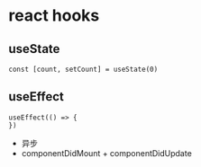 # react hooks

## useState
```
const [count, setCount] = useState(0)
```

## useEffect
```
useEffect(() => {
})
```
- 异步
- componentDidMount + componentDidUpdate